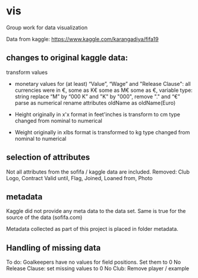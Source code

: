 # vis

Group work for data visualization

Data from kaggle: https://www.kaggle.com/karangadiya/fifa19

## changes to original kaggle data:

transform values
* monetary values for (at least) “Value”, “Wage” and "Release Clause": 
all currencies were in €, some as K€ some as M€ some as €, 
variable type: string
replace “M” by “000 K” and "K" by "000",  remove "." and “€”
parse as numerical
rename attributes oldName as oldName(Euro)

* Height originally in x'x format in feet'inches is transform to cm
type changed from nominal to numerical

* Weight originally in xlbs format is transformed to kg
type changed from nominal to numerical

## selection of attributes

Not all attributes from the sofifa / kaggle data are included. Removed:
Club Logo, Contract Valid until, Flag, Joined, Loaned from, Photo

## metadata
Kaggle did not provide any meta data to the data set. Same is true for the source of the data (sofifa.com)

Metadata collected as part of this project is placed in folder metadata.

## Handling of missing data

To do:
Goalkeepers have no values for field positions. Set them to 0
No Release Clause: set missing values to 0
No Club: Remove player / example 
